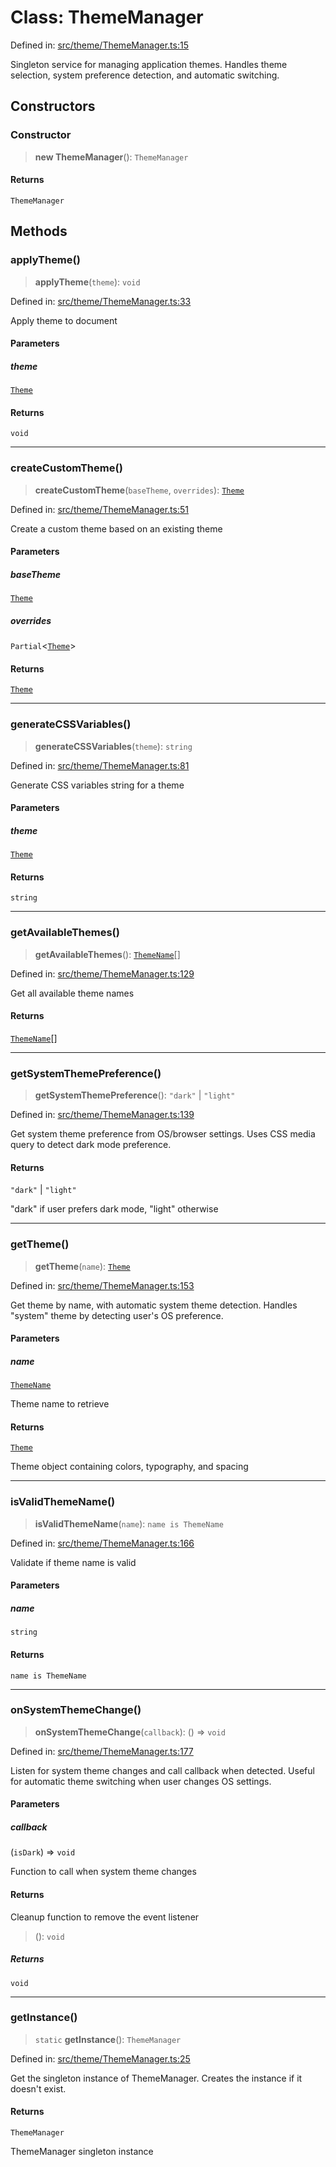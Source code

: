 # Class: ThemeManager

Defined in: [src/theme/ThemeManager.ts:15](https://github.com/Nick2bad4u/Uptime-Watcher/blob/3cce0c3b352c8390536ca3c7399ece50a05faf18/src/theme/ThemeManager.ts#L15)

Singleton service for managing application themes.
Handles theme selection, system preference detection, and automatic switching.

## Constructors

### Constructor

> **new ThemeManager**(): `ThemeManager`

#### Returns

`ThemeManager`

## Methods

### applyTheme()

> **applyTheme**(`theme`): `void`

Defined in: [src/theme/ThemeManager.ts:33](https://github.com/Nick2bad4u/Uptime-Watcher/blob/3cce0c3b352c8390536ca3c7399ece50a05faf18/src/theme/ThemeManager.ts#L33)

Apply theme to document

#### Parameters

##### theme

[`Theme`](../../types/interfaces/Theme.md)

#### Returns

`void`

***

### createCustomTheme()

> **createCustomTheme**(`baseTheme`, `overrides`): [`Theme`](../../types/interfaces/Theme.md)

Defined in: [src/theme/ThemeManager.ts:51](https://github.com/Nick2bad4u/Uptime-Watcher/blob/3cce0c3b352c8390536ca3c7399ece50a05faf18/src/theme/ThemeManager.ts#L51)

Create a custom theme based on an existing theme

#### Parameters

##### baseTheme

[`Theme`](../../types/interfaces/Theme.md)

##### overrides

`Partial`\<[`Theme`](../../types/interfaces/Theme.md)\>

#### Returns

[`Theme`](../../types/interfaces/Theme.md)

***

### generateCSSVariables()

> **generateCSSVariables**(`theme`): `string`

Defined in: [src/theme/ThemeManager.ts:81](https://github.com/Nick2bad4u/Uptime-Watcher/blob/3cce0c3b352c8390536ca3c7399ece50a05faf18/src/theme/ThemeManager.ts#L81)

Generate CSS variables string for a theme

#### Parameters

##### theme

[`Theme`](../../types/interfaces/Theme.md)

#### Returns

`string`

***

### getAvailableThemes()

> **getAvailableThemes**(): [`ThemeName`](../../types/type-aliases/ThemeName.md)[]

Defined in: [src/theme/ThemeManager.ts:129](https://github.com/Nick2bad4u/Uptime-Watcher/blob/3cce0c3b352c8390536ca3c7399ece50a05faf18/src/theme/ThemeManager.ts#L129)

Get all available theme names

#### Returns

[`ThemeName`](../../types/type-aliases/ThemeName.md)[]

***

### getSystemThemePreference()

> **getSystemThemePreference**(): `"dark"` \| `"light"`

Defined in: [src/theme/ThemeManager.ts:139](https://github.com/Nick2bad4u/Uptime-Watcher/blob/3cce0c3b352c8390536ca3c7399ece50a05faf18/src/theme/ThemeManager.ts#L139)

Get system theme preference from OS/browser settings.
Uses CSS media query to detect dark mode preference.

#### Returns

`"dark"` \| `"light"`

"dark" if user prefers dark mode, "light" otherwise

***

### getTheme()

> **getTheme**(`name`): [`Theme`](../../types/interfaces/Theme.md)

Defined in: [src/theme/ThemeManager.ts:153](https://github.com/Nick2bad4u/Uptime-Watcher/blob/3cce0c3b352c8390536ca3c7399ece50a05faf18/src/theme/ThemeManager.ts#L153)

Get theme by name, with automatic system theme detection.
Handles "system" theme by detecting user's OS preference.

#### Parameters

##### name

[`ThemeName`](../../types/type-aliases/ThemeName.md)

Theme name to retrieve

#### Returns

[`Theme`](../../types/interfaces/Theme.md)

Theme object containing colors, typography, and spacing

***

### isValidThemeName()

> **isValidThemeName**(`name`): `name is ThemeName`

Defined in: [src/theme/ThemeManager.ts:166](https://github.com/Nick2bad4u/Uptime-Watcher/blob/3cce0c3b352c8390536ca3c7399ece50a05faf18/src/theme/ThemeManager.ts#L166)

Validate if theme name is valid

#### Parameters

##### name

`string`

#### Returns

`name is ThemeName`

***

### onSystemThemeChange()

> **onSystemThemeChange**(`callback`): () => `void`

Defined in: [src/theme/ThemeManager.ts:177](https://github.com/Nick2bad4u/Uptime-Watcher/blob/3cce0c3b352c8390536ca3c7399ece50a05faf18/src/theme/ThemeManager.ts#L177)

Listen for system theme changes and call callback when detected.
Useful for automatic theme switching when user changes OS settings.

#### Parameters

##### callback

(`isDark`) => `void`

Function to call when system theme changes

#### Returns

Cleanup function to remove the event listener

> (): `void`

##### Returns

`void`

***

### getInstance()

> `static` **getInstance**(): `ThemeManager`

Defined in: [src/theme/ThemeManager.ts:25](https://github.com/Nick2bad4u/Uptime-Watcher/blob/3cce0c3b352c8390536ca3c7399ece50a05faf18/src/theme/ThemeManager.ts#L25)

Get the singleton instance of ThemeManager.
Creates the instance if it doesn't exist.

#### Returns

`ThemeManager`

ThemeManager singleton instance
